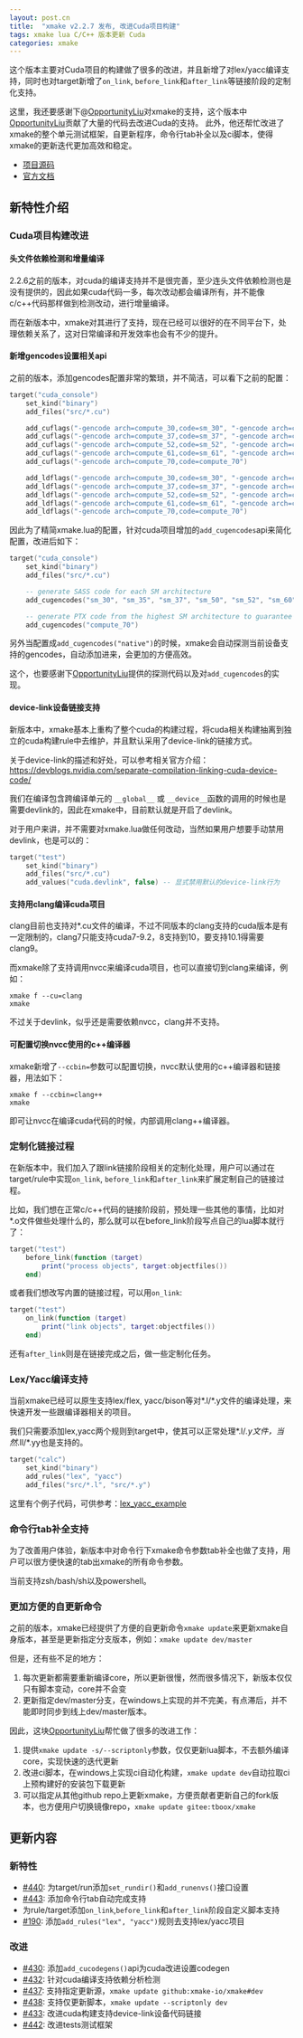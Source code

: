 ```yaml
---
layout: post.cn
title:  "xmake v2.2.7 发布, 改进Cuda项目构建"
tags: xmake lua C/C++ 版本更新 Cuda
categories: xmake
---
```


这个版本主要对Cuda项目的构建做了很多的改进，并且新增了对lex/yacc编译支持，同时也对target新增了`on_link`, `before_link`和`after_link`等链接阶段的定制化支持。

这里，我还要感谢下@[OpportunityLiu](https://github.com/OpportunityLiu)对xmake的支持，这个版本中[OpportunityLiu](https://github.com/OpportunityLiu)贡献了大量的代码去改进Cuda的支持。
此外，他还帮忙改进了xmake的整个单元测试框架，自更新程序，命令行tab补全以及ci脚本，使得xmake的更新迭代更加高效和稳定。

* [项目源码](https://github.com/xmake-io/xmake)
* [官方文档](https://xmake.io/#/zh/)

## 新特性介绍

### Cuda项目构建改进

#### 头文件依赖检测和增量编译

2.2.6之前的版本，对cuda的编译支持并不是很完善，至少连头文件依赖检测也是没有提供的，因此如果cuda代码一多，每次改动都会编译所有，并不能像c/c++代码那样做到检测改动，进行增量编译。

而在新版本中，xmake对其进行了支持，现在已经可以很好的在不同平台下，处理依赖关系了，这对日常编译和开发效率也会有不少的提升。

#### 新增gencodes设置相关api 

之前的版本，添加gencodes配置非常的繁琐，并不简洁，可以看下之前的配置：

```lua
target("cuda_console")
    set_kind("binary")
    add_files("src/*.cu")

    add_cuflags("-gencode arch=compute_30,code=sm_30", "-gencode arch=compute_35,code=sm_35")
    add_cuflags("-gencode arch=compute_37,code=sm_37", "-gencode arch=compute_50,code=sm_50")
    add_cuflags("-gencode arch=compute_52,code=sm_52", "-gencode arch=compute_60,code=sm_60")
    add_cuflags("-gencode arch=compute_61,code=sm_61", "-gencode arch=compute_70,code=sm_70")
    add_cuflags("-gencode arch=compute_70,code=compute_70")

    add_ldflags("-gencode arch=compute_30,code=sm_30", "-gencode arch=compute_35,code=sm_35")
    add_ldflags("-gencode arch=compute_37,code=sm_37", "-gencode arch=compute_50,code=sm_50")
    add_ldflags("-gencode arch=compute_52,code=sm_52", "-gencode arch=compute_60,code=sm_60")
    add_ldflags("-gencode arch=compute_61,code=sm_61", "-gencode arch=compute_70,code=sm_70")
    add_ldflags("-gencode arch=compute_70,code=compute_70")
```

因此为了精简xmake.lua的配置，针对cuda项目增加的`add_cugencodes`api来简化配置，改进后如下：

```lua
target("cuda_console")
    set_kind("binary")
    add_files("src/*.cu")

    -- generate SASS code for each SM architecture
    add_cugencodes("sm_30", "sm_35", "sm_37", "sm_50", "sm_52", "sm_60", "sm_61", "sm_70")

    -- generate PTX code from the highest SM architecture to guarantee forward-compatibility
    add_cugencodes("compute_70")
```

另外当配置成`add_cugencodes("native")`的时候，xmake会自动探测当前设备支持的gencodes，自动添加进来，会更加的方便高效。

这个，也要感谢下[OpportunityLiu](https://github.com/OpportunityLiu)提供的探测代码以及对`add_cugencodes`的实现。













#### device-link设备链接支持

新版本中，xmake基本上重构了整个cuda的构建过程，将cuda相关构建抽离到独立的cuda构建rule中去维护，并且默认采用了device-link的链接方式。

关于device-link的描述和好处，可以参考相关官方介绍：https://devblogs.nvidia.com/separate-compilation-linking-cuda-device-code/

我们在编译包含跨编译单元的 `__global__` 或 `__device__`函数的调用的时候也是需要devlink的，因此在xmake中，目前默认就是开启了devlink。

对于用户来讲，并不需要对xmake.lua做任何改动，当然如果用户想要手动禁用devlink，也是可以的：

```lua
target("test")
    set_kind("binary")
    add_files("src/*.cu")
    add_values("cuda.devlink", false) -- 显式禁用默认的device-link行为
```

#### 支持用clang编译cuda项目

clang目前也支持对*.cu文件的编译，不过不同版本的clang支持的cuda版本是有一定限制的，clang7只能支持cuda7-9.2，8支持到10，要支持10.1得需要clang9。

而xmake除了支持调用nvcc来编译cuda项目，也可以直接切到clang来编译，例如：

```console
xmake f --cu=clang
xmake
```

不过关于devlink，似乎还是需要依赖nvcc，clang并不支持。

#### 可配置切换nvcc使用的c++编译器

xmake新增了`--ccbin=`参数可以配置切换，nvcc默认使用的c++编译器和链接器，用法如下：

```console
xmake f --ccbin=clang++
xmake
```

即可让nvcc在编译cuda代码的时候，内部调用clang++编译器。

### 定制化链接过程

在新版本中，我们加入了跟link链接阶段相关的定制化处理，用户可以通过在target/rule中实现`on_link`, `before_link`和`after_link`来扩展定制自己的链接过程。

比如，我们想在正常c/c++代码的链接阶段前，预处理一些其他的事情，比如对*.o文件做些处理什么的，那么就可以在before_link阶段写点自己的lua脚本就行了：

```lua
target("test")
    before_link(function (target) 
        print("process objects", target:objectfiles())
    end)
```

或者我们想改写内置的链接过程，可以用`on_link`:

```lua
target("test")
    on_link(function (target) 
        print("link objects", target:objectfiles())
    end)
```

还有`after_link`则是在链接完成之后，做一些定制化任务。

### Lex/Yacc编译支持

当前xmake已经可以原生支持lex/flex, yacc/bison等对*.l/*.y文件的编译处理，来快速开发一些跟编译器相关的项目。

我们只需要添加lex,yacc两个规则到target中，使其可以正常处理*.l/*.y文件，当然*.ll/*.yy也是支持的。

```lua
target("calc")
    set_kind("binary")
    add_rules("lex", "yacc")
    add_files("src/*.l", "src/*.y")
```

这里有个例子代码，可供参考：[lex_yacc_example](https://github.com/xmake-io/xmake/tree/dev/tests/projects/lex_yacc)

### 命令行tab补全支持

为了改善用户体验，新版本中对命令行下xmake命令参数tab补全也做了支持，用户可以很方便快速的tab出xmake的所有命令参数。

当前支持zsh/bash/sh以及powershell。


### 更加方便的自更新命令

之前的版本，xmake已经提供了方便的自更新命令`xmake update`来更新xmake自身版本，甚至是更新指定分支版本，例如：`xmake update dev/master`

但是，还有些不足的地方：

1. 每次更新都需要重新编译core，所以更新很慢，然而很多情况下，新版本仅仅只有脚本变动，core并不会变
2. 更新指定dev/master分支，在windows上实现的并不完美，有点滞后，并不能即时同步到线上dev/master版本。

因此，这块[OpportunityLiu](https://github.com/OpportunityLiu)帮忙做了很多的改进工作：

1. 提供`xmake update -s/--scriptonly`参数，仅仅更新lua脚本，不去额外编译core，实现快速的迭代更新
2. 改进ci脚本，在windows上实现ci自动化构建，`xmake update dev`自动拉取ci上预构建好的安装包下载更新
3. 可以指定从其他github repo上更新xmake，方便贡献者更新自己的fork版本，也方便用户切换镜像repo，`xmake update gitee:tboox/xmake`

## 更新内容

### 新特性

* [#440](https://github.com/xmake-io/xmake/issues/440): 为target/run添加`set_rundir()`和`add_runenvs()`接口设置
* [#443](https://github.com/xmake-io/xmake/pull/443): 添加命令行tab自动完成支持
* 为rule/target添加`on_link`,`before_link`和`after_link`阶段自定义脚本支持
* [#190](https://github.com/xmake-io/xmake/issues/190): 添加`add_rules("lex", "yacc")`规则去支持lex/yacc项目

### 改进

* [#430](https://github.com/xmake-io/xmake/pull/430): 添加`add_cucodegens()`api为cuda改进设置codegen
* [#432](https://github.com/xmake-io/xmake/pull/432): 针对cuda编译支持依赖分析检测
* [#437](https://github.com/xmake-io/xmake/issues/437): 支持指定更新源，`xmake update github:xmake-io/xmake#dev`
* [#438](https://github.com/xmake-io/xmake/pull/438): 支持仅更新脚本，`xmake update --scriptonly dev`
* [#433](https://github.com/xmake-io/xmake/issues/433): 改进cuda构建支持device-link设备代码链接
* [#442](https://github.com/xmake-io/xmake/issues/442): 改进tests测试框架

